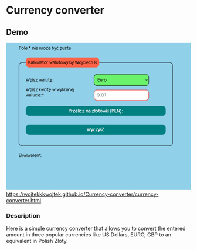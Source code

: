 # Currency converter
## Demo
![Animation in a gif file](Animation.gif)
https://wojtekkkwojtek.github.io/Currency-converter/currency-converter.html
### Description
Here is a simple currency converter that allows you to convert the entered amount in three popular currencies like US Dollars, EURO, GBP to an equivalent in Polish Zloty.  
